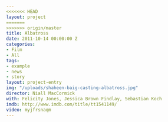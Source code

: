```yaml
---
<<<<<<< HEAD
layout: project
=======
>>>>>>> origin/master
title: Albatross
date: 2011-10-14 00:00:00 Z
categories:
- Film
- All
tags:
- example
- news
- story
layout: project-entry
img: "/uploads/shaheen-baig-casting-albatross.jpg"
director: Niall MacCormick
with: Felicity Jones, Jessica Brown Findlay, Sebastian Koch
imdb: http://www.imdb.com/title/tt1541149/
video: myjfrsnaqm
---
```


